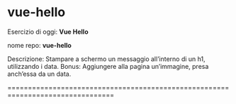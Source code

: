 # vue-hello

Esercizio di oggi: **Vue Hello**

nome repo: **vue-hello**

Descrizione:
Stampare a schermo un messaggio all’interno di un h1, utilizzando i data.
Bonus:
Aggiungere alla pagina un’immagine, presa anch’essa da un data.

================================================================================